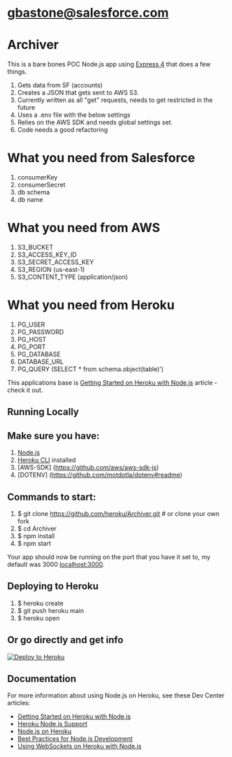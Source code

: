 # gbastone@salesforce.com

# Archiver

This is a bare bones POC Node.js app using [Express 4](http://expressjs.com/) that does a few things.

1. Gets data from SF (accounts)
2. Creates a JSON that gets sent to AWS S3. 
3. Currently written as all "get" requests, needs to get restricted in the future
4. Uses a .env file with the below settings
5. Relies on the AWS SDK and needs global settings set.
6. Code needs a good refactoring

# What you need from Salesforce 

1. consumerKey
2. consumerSecret
3. db schema
4. db name

# What you need from AWS

1. S3_BUCKET
2. S3_ACCESS_KEY_ID
3. S3_SECRET_ACCESS_KEY
4. S3_REGION (us-east-1)
5. S3_CONTENT_TYPE (application/json)

# What you need from Heroku

1. PG_USER
2. PG_PASSWORD
3. PG_HOST
4. PG_PORT
5. PG_DATABASE
7. DATABASE_URL
8. PG_QUERY (SELECT * from schema.object(table)')

This applications base is [Getting Started on Heroku with Node.js](https://devcenter.heroku.com/articles/getting-started-with-nodejs) article - check it out.

## Running Locally

## Make sure you have:
1. [Node.js](http://nodejs.org/)
2. [Heroku CLI](https://cli.heroku.com/) installed
3. [AWS-SDK] (https://github.com/aws/aws-sdk-js)
4. [DOTENV] (https://github.com/motdotla/dotenv#readme)


## Commands to start:
1. $ git clone https://github.com/heroku/Archiver.git # or clone your own fork
2. $ cd Archiver
3. $ npm install
4. $ npm start

Your app should now be running on the port that you have it set to, my default was 3000 [localhost:3000](http://localhost:3000/).

## Deploying to Heroku

1. $ heroku create
2. $ git push heroku main
3. $ heroku open

## Or go directly and get info
[![Deploy to Heroku](https://www.herokucdn.com/deploy/button.svg)](https://heroku.com/deploy)

## Documentation

For more information about using Node.js on Heroku, see these Dev Center articles:

- [Getting Started on Heroku with Node.js](https://devcenter.heroku.com/articles/getting-started-with-nodejs)
- [Heroku Node.js Support](https://devcenter.heroku.com/articles/nodejs-support)
- [Node.js on Heroku](https://devcenter.heroku.com/categories/nodejs)
- [Best Practices for Node.js Development](https://devcenter.heroku.com/articles/node-best-practices)
- [Using WebSockets on Heroku with Node.js](https://devcenter.heroku.com/articles/node-websockets)
